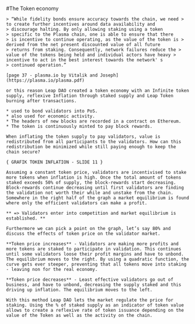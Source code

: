 #The Token economy

	> “While fidelity bonds ensure accuracy towards the chain, we need > to create further incentives around data availability and 
	> discourage halting. By only allowing staking using a token 
	> specific to the Plasma chain, one is able to ensure that there 
	> is incentive to continue operating, as the value of the token is > derived from the net present discounted value of all future 
	> returns from staking. Consequently, network failures reduce the > value of the tokens being held and individual actors have heavy > incentive to act in the best interest towards the network' s 
	> continued operation.”

	[page 37 - plasma.io by Vitalik and Joseph] (https://plasma.io/plasma.pdf)

	or this reason Leap DAO created a token economy with an Infinite token supply, reflexive Inflation through staked supply and Leap Token burning after transactions.
	
	* used to bond validators into PoS.
	* also used for economic activity.
	* The headers of new blocks are recorded in a contract on Ethereum.
	* The token is continuously minted to pay block rewards.

	When inflating the token supply to pay validators, value is redistributed from all participants to the validators. How can this redistribution be minimized while still paying enough to keep the chain secure?

	{ GRAFIK TOKEN INFLATION - SLIDE 11 }

	Assuming a constant token price, validators are incentivised to stake more tokens when inflation is high. Once the total amount of tokens staked exceeds 50% of supply, the block-rewards start decreasing. Block-rewards continue decreasing until first validators are finding the validation not worth their while and unstake from the chain. Somewhere in the right half of the graph a market equilibrium is found where only the efficient validators can make a profit.

	** => Validators enter into competition and market equilibrium is established. **

	Furthermore we can pick a point on the graph, let’s say 80% and discuss the effects of token price on the validator market.

	**Token price increases** - Validators are making more profits and more tokens are staked to participate in validation. This continues until some validators loose their profit margins and have to unbond. The equilibrium moves to the right. By using a quadratic function, the curve gets ever steeper, preventing that all tokens move into staking - leaving non for the real economy.

	**Token price decreases** - Least effective validators go out of business, and have to unbond, decreasing the supply staked and this driving up inflation. The equilibrium moves to the left.

	With this method Leap DAO lets the market regulate the price for staking. Using the % of staked supply as an indicator of token value allows to create a reflexive rate of token issuance depending on the value of the Token as well as the activity on the chain.